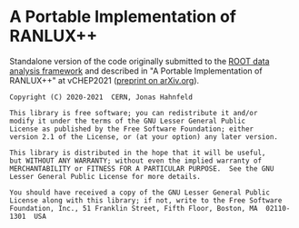 A Portable Implementation of RANLUX++
=====================================

Standalone version of the code originally submitted to the [ROOT data analysis framework](https://root.cern/)
and described in "A Portable Implementation of RANLUX++" at vCHEP2021 ([preprint on arXiv.org](https://arxiv.org/abs/2106.02504)).

```
Copyright (C) 2020-2021  CERN, Jonas Hahnfeld

This library is free software; you can redistribute it and/or
modify it under the terms of the GNU Lesser General Public
License as published by the Free Software Foundation; either
version 2.1 of the License, or (at your option) any later version.

This library is distributed in the hope that it will be useful,
but WITHOUT ANY WARRANTY; without even the implied warranty of
MERCHANTABILITY or FITNESS FOR A PARTICULAR PURPOSE.  See the GNU
Lesser General Public License for more details.

You should have received a copy of the GNU Lesser General Public
License along with this library; if not, write to the Free Software
Foundation, Inc., 51 Franklin Street, Fifth Floor, Boston, MA  02110-1301  USA
```
